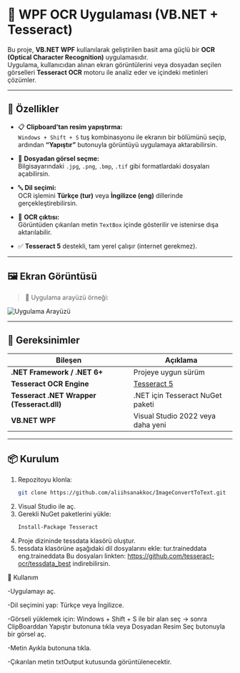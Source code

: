 # 🧠 WPF OCR Uygulaması (VB.NET + Tesseract)

Bu proje, **VB.NET WPF** kullanılarak geliştirilen basit ama güçlü bir **OCR (Optical Character Recognition)** uygulamasıdır.  
Uygulama, kullanıcıdan alınan ekran görüntülerini veya dosyadan seçilen görselleri **Tesseract OCR** motoru ile analiz eder ve içindeki metinleri çözümler.

---

## 🚀 Özellikler

- 📋 **Clipboard’tan resim yapıştırma:**  
  `Windows + Shift + S` tuş kombinasyonu ile ekranın bir bölümünü seçip, ardından **“Yapıştır”** butonuyla görüntüyü uygulamaya aktarabilirsin.

- 📁 **Dosyadan görsel seçme:**  
  Bilgisayarındaki `.jpg`, `.png`, `.bmp`, `.tif` gibi formatlardaki dosyaları açabilirsin.

- 🔤 **Dil seçimi:**  
  OCR işlemini **Türkçe (tur)** veya **İngilizce (eng)** dillerinde gerçekleştirebilirsin.

- 🧾 **OCR çıktısı:**  
  Görüntüden çıkarılan metin `TextBox` içinde gösterilir ve istenirse dışa aktarılabilir.

- ✅ **Tesseract 5** destekli, tam yerel çalışır (internet gerekmez).

---

## 🖼️ Ekran Görüntüsü

> 📸 Uygulama arayüzü örneği:

![Uygulama Arayüzü](docs/screenshot.png)

---

## 🧩 Gereksinimler

| Bileşen | Açıklama |
|----------|-----------|
| **.NET Framework / .NET 6+** | Projeye uygun sürüm |
| **Tesseract OCR Engine** | [Tesseract 5](https://github.com/tesseract-ocr/tesseract) |
| **Tesseract .NET Wrapper (Tesseract.dll)** | .NET için Tesseract NuGet paketi |
| **VB.NET WPF** | Visual Studio 2022 veya daha yeni |

---

## 📦 Kurulum

1. Repozitoyu klonla:
   ```bash
   git clone https://github.com/aliihsanakkoc/ImageConvertToText.git
2. Visual Studio ile aç.
3. Gerekli NuGet paketlerini yükle:
   ```bash
   Install-Package Tesseract
5. Proje dizininde tessdata klasörü oluştur.
6. tessdata klasörüne aşağıdaki dil dosyalarını ekle:
    tur.traineddata
    eng.traineddata
    Bu dosyaları linkten: https://github.com/tesseract-ocr/tessdata_best indirebilirsin.

🧠 Kullanım

  -Uygulamayı aç.
  
  -Dil seçimini yap: Türkçe veya İngilizce.
  
  -Görseli yüklemek için: Windows + Shift + S ile bir alan seç → sonra ClipBoarddan Yapıştır butonuna tıkla veya Dosyadan Resim Seç butonuyla bir görsel aç.
  
  -Metin Ayıkla butonuna tıkla.
  
  -Çıkarılan metin txtOutput kutusunda görüntülenecektir.
